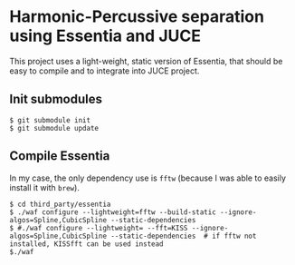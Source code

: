 # Harmonic-Percussive separation using Essentia and JUCE

This project uses a light-weight, static version of Essentia, that should be easy to compile and to integrate into JUCE project.

## Init submodules

```
$ git submodule init
$ git submodule update
```

## Compile Essentia

In my case, the only dependency use is `fftw` (because I was able to easily install it with `brew`).
```
$ cd third_party/essentia
$ ./waf configure --lightweight=fftw --build-static --ignore-algos=Spline,CubicSpline --static-dependencies
$ #./waf configure --lightweight= --fft=KISS --ignore-algos=Spline,CubicSpline --static-dependencies  # if fftw not installed, KISSfft can be used instead
$./waf
```
